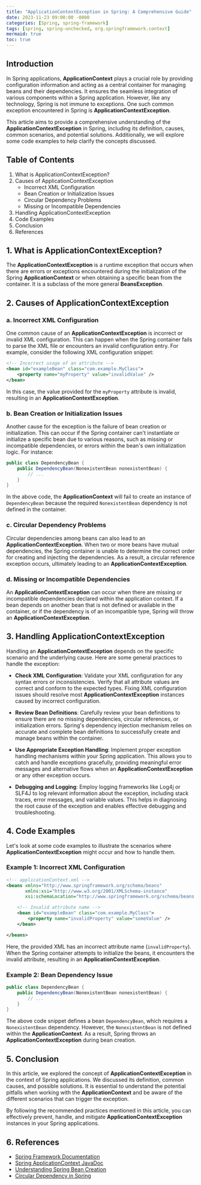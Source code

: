 ```yaml
---
title: "ApplicationContextException in Spring: A Comprehensive Guide"
date: 2023-11-23 09:00:00 -0000
categories: [Spring, spring-framework]
tags: [spring, spring-unchecked, org.springframework.context]
mermaid: true
toc: true
---
```



## Introduction

In Spring applications, **ApplicationContext** plays a crucial role by providing configuration information and acting as a central container for managing beans and their dependencies. It ensures the seamless integration of various components within a Spring application. However, like any technology, Spring is not immune to exceptions. One such common exception encountered in Spring is **ApplicationContextException**.

This article aims to provide a comprehensive understanding of the **ApplicationContextException** in Spring, including its definition, causes, common scenarios, and potential solutions. Additionally, we will explore some code examples to help clarify the concepts discussed.

## Table of Contents

1. What is ApplicationContextException?
2. Causes of ApplicationContextException
    - Incorrect XML Configuration
    - Bean Creation or Initialization Issues
    - Circular Dependency Problems
    - Missing or Incompatible Dependencies
3. Handling ApplicationContextException
4. Code Examples
5. Conclusion
6. References

## 1. What is ApplicationContextException?

The **ApplicationContextException** is a runtime exception that occurs when there are errors or exceptions encountered during the initialization of the Spring **ApplicationContext** or when obtaining a specific bean from the container. It is a subclass of the more general **BeansException**.

## 2. Causes of ApplicationContextException

### a. Incorrect XML Configuration

One common cause of an **ApplicationContextException** is incorrect or invalid XML configuration. This can happen when the Spring container fails to parse the XML file or encounters an invalid configuration entry. For example, consider the following XML configuration snippet:

```xml
<!-- Incorrect usage of an attribute -->
<bean id="exampleBean" class="com.example.MyClass">
    <property name="myProperty" value="invalidValue" />
</bean>
```

In this case, the value provided for the `myProperty` attribute is invalid, resulting in an **ApplicationContextException**.

### b. Bean Creation or Initialization Issues

Another cause for the exception is the failure of bean creation or initialization. This can occur if the Spring container can't instantiate or initialize a specific bean due to various reasons, such as missing or incompatible dependencies, or errors within the bean's own initialization logic. For instance:

```java
public class DependencyBean {
    public DependencyBean(NonexistentBean nonexistentBean) {
        // ...
    }
}
```

In the above code, the **ApplicationContext** will fail to create an instance of `DependencyBean` because the required `NonexistentBean` dependency is not defined in the container.

### c. Circular Dependency Problems

Circular dependencies among beans can also lead to an **ApplicationContextException**. When two or more beans have mutual dependencies, the Spring container is unable to determine the correct order for creating and injecting the dependencies. As a result, a circular reference exception occurs, ultimately leading to an **ApplicationContextException**.

### d. Missing or Incompatible Dependencies

An **ApplicationContextException** can occur when there are missing or incompatible dependencies declared within the application context. If a bean depends on another bean that is not defined or available in the container, or if the dependency is of an incompatible type, Spring will throw an **ApplicationContextException**.

## 3. Handling ApplicationContextException

Handling an **ApplicationContextException** depends on the specific scenario and the underlying cause. Here are some general practices to handle the exception:

- **Check XML Configuration**: Validate your XML configuration for any syntax errors or inconsistencies. Verify that all attribute values are correct and conform to the expected types. Fixing XML configuration issues should resolve most **ApplicationContextException** instances caused by incorrect configuration.

- **Review Bean Definitions**: Carefully review your bean definitions to ensure there are no missing dependencies, circular references, or initialization errors. Spring's dependency injection mechanism relies on accurate and complete bean definitions to successfully create and manage beans within the container.

- **Use Appropriate Exception Handling**: Implement proper exception handling mechanisms within your Spring application. This allows you to catch and handle exceptions gracefully, providing meaningful error messages and alternative flows when an **ApplicationContextException** or any other exception occurs.

- **Debugging and Logging**: Employ logging frameworks like Log4j or SLF4J to log relevant information about the exception, including stack traces, error messages, and variable values. This helps in diagnosing the root cause of the exception and enables effective debugging and troubleshooting.

## 4. Code Examples

Let's look at some code examples to illustrate the scenarios where **ApplicationContextException** might occur and how to handle them.

### Example 1: Incorrect XML Configuration

```xml
<!-- applicationContext.xml -->
<beans xmlns="http://www.springframework.org/schema/beans"
       xmlns:xsi="http://www.w3.org/2001/XMLSchema-instance"
       xsi:schemaLocation="http://www.springframework.org/schema/beans http://www.springframework.org/schema/beans/spring-beans.xsd">

    <!-- Invalid attribute name -->
    <bean id="exampleBean" class="com.example.MyClass">
        <property name="invalidProperty" value="someValue" />
    </bean>

</beans>
```

Here, the provided XML has an incorrect attribute name (`invalidProperty`). When the Spring container attempts to initialize the beans, it encounters the invalid attribute, resulting in an **ApplicationContextException**.

### Example 2: Bean Dependency Issue

```java
public class DependencyBean {
    public DependencyBean(NonexistentBean nonexistentBean) {
        // ...
    }
}
```

The above code snippet defines a bean `DependencyBean`, which requires a `NonexistentBean` dependency. However, the `NonexistentBean` is not defined within the **ApplicationContext**. As a result, Spring throws an **ApplicationContextException** during bean creation.

## 5. Conclusion

In this article, we explored the concept of **ApplicationContextException** in the context of Spring applications. We discussed its definition, common causes, and possible solutions. It is essential to understand the potential pitfalls when working with the **ApplicationContext** and be aware of the different scenarios that can trigger the exception.

By following the recommended practices mentioned in this article, you can effectively prevent, handle, and mitigate **ApplicationContextException** instances in your Spring applications.

## 6. References

- [Spring Framework Documentation](https://docs.spring.io/spring-framework/docs/current/reference/html/)
- [Spring ApplicationContext JavaDoc](https://docs.spring.io/spring-framework/docs/current/javadoc-api/org/springframework/context/ApplicationContextException.html)
- [Understanding Spring Bean Creation](https://www.baeldung.com/spring-bean-creation)
- [Circular Dependency in Spring](https://www.baeldung.com/circular-dependencies-in-spring)